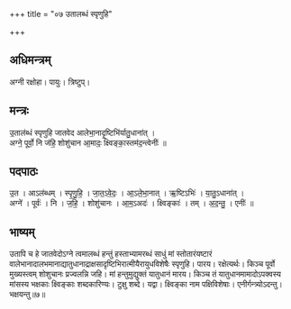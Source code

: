 +++
title = "०७ उतालब्धं स्पृणुहि"

+++
## अधिमन्त्रम्
अग्नी रक्षोहा। पायुः। त्रिष्टुप्।

## मन्त्रः
उ॒ताल॑ब्धं स्पृणुहि जातवेद आलेभा॒नादृ॒ष्टिभि॑र्यातु॒धाना॑त् ।  
अग्ने॒ पूर्वो॒ नि ज॑हि॒ शोशु॑चान आ॒मादः॒ क्ष्विङ्का॒स्तम॑द॒न्त्वेनीः॑ ॥

## पदपाठः
उ॒त । आऽल॑ब्धम् । स्पृ॒णु॒हि॒ । जा॒त॒ऽवे॒दः॒ । आ॒ऽले॒भा॒नात् । ऋ॒ष्टिऽभिः॑ । या॒तु॒ऽधाना॑त् ।  
अग्ने॑ । पूर्वः॑ । नि । ज॒हि॒ । शोशु॑चानः । आ॒म॒ऽअदः॑ । क्ष्विङ्काः॑ । तम् । अ॒द॒न्तु॒ । एनीः॑ ॥

## भाष्यम्
उतापि च हे जातवेदोऽग्ने त्वमालब्धं हन्तुं हस्ताभ्यामरब्धं साधुं मां स्तोतारंयष्टारं वालेभानादालभमानाद्यातुधानाद्राक्षसादृष्टिभिरात्मीयैरायुधविशेषैः स्पृणुहि। पारय। रक्षेत्यर्थः। किञ्च पूर्वो मुख्यस्त्वम् शोशुचानः प्रज्वलन्नि जहि। मां हन्तुमुद्युक्तं यातुधानं मारय। किञ्च तं यातुधानमामादोऽपक्वस्य मांसस्य भक्षकाः क्ष्विङ्काः शब्दकारिण्यः। टुक्षु शब्दे। यद्वा। क्ष्विङ्का नाम पक्षिविशेषाः। एनीर्गन्त्र्योऽदन्तु। भक्षयन्तु॥७॥